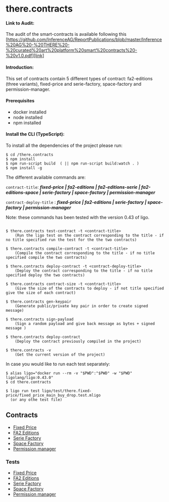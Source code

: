 # there.contracts

#### Link to Audit:

The audit of the smart-contracts is available following this [https://github.com/InferenceAG/ReportPublications/blob/master/Inference%20AG%20-%20THERE%20-%20curated%20art%20platform%20smart%20contracts%20-%20v1.0.pdf][link]


#### Introduction:

This set of contracts contain 5 different types of contract: fa2-editions (three variants), fixed-price and serie-factory, space-factory and permission-manager.

#### Prerequisites

- docker installed
- node installed
- npm installed

#### Install the CLI (TypeScript):

To install all the dependencies of the project please run:

```
$ cd /there.contracts
$ npm install
$ npm run-script build  ( || npm run-script build:watch . )
$ npm install -g
```

The different available commands are:

`contract-title`: ***fixed-price | fa2-editions | fa2-editions-serie | fa2-editions-space | serie-factory | space-factory | permission-manager*** 

`contract-deploy-title` : ***fixed-price | fa2-editions | serie-factory | space-factory | permission-manager*** 

Note: these commands has been tested with the version 0.43 of ligo.
```

$ there.contracts test-contract -t <contract-title>
    (Run the ligo test on the contract corresponding to the title - if no title specified run the test for the the two contracts)

$ there.contracts compile-contract -t <contract-title>
    (Compile the contract corresponding to the title - if no title specified compile the two contracts)

$ there.contracts deploy-contract -t <contract-deploy-title> 
    (Deploy the contract corresponding to the title - if no title specified deploy the two contracts)

$ there.contracts contract-size -t <contract-title>
    (Give the size of the contracts to deploy - if not title specified give the size of each contract)

$ there.contracts gen-keypair
    (Generate public/private key pair in order to create signed message)

$ there.contracts sign-payload
    (Sign a random payload and give back message as bytes + signed message )

$ there.contracts deploy-contract
    (Deploy the contract previously compiled in the project)

$ there.contracts -v
    (Get the current version of the project)
```

In case you would like to run each test separately:

```
$ alias ligo="docker run --rm -v "$PWD":"$PWD" -w "$PWD" ligolang/ligo:0.43.0" 
$ cd there.contracts

$ ligo run test ligo/test/there.fixed-price/fixed_price_main_buy_drop.test.mligo 
  (or any othe test file)
```

## Contracts

- [Fixed Price](./ligo/there.fixed-price)
- [FA2 Editions](./ligo/there.fa2-editions)
- [Serie Factory](./ligo/there.art-factories/serie_factory.mligo)
- [Space Factory](./ligo/there.art-factories/space_factory.mligo)
- [Permission manager](./ligo/there.permission-manager)

### Tests 

- [Fixed Price](./ligo/test/there.fixed-price)
- [FA2 Editions](./ligo/test/there.fa2-editions)
- [Serie Factory](./ligo/test/there.art-factories/serie_factory_main.test.mligo)
- [Space Factory](./ligo/test/there.art-factories/space_factory_main.test.mligo)
- [Permission manager](./ligo/test/there.permission-manager)


